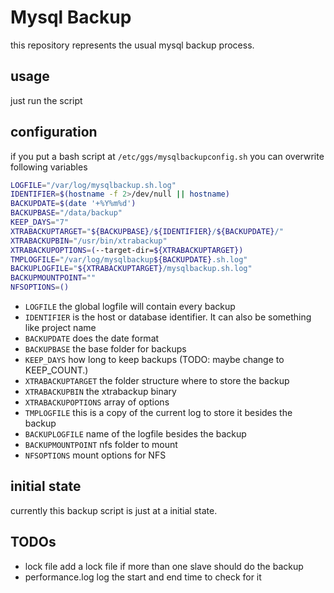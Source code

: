 # Mysql Backup
this repository represents the usual mysql backup process.

## usage
just run the script

## configuration
if you put a bash script at `/etc/ggs/mysqlbackupconfig.sh` you can overwrite following variables
```bash
LOGFILE="/var/log/mysqlbackup.sh.log"
IDENTIFIER=$(hostname -f 2>/dev/null || hostname)
BACKUPDATE=$(date '+%Y%m%d')
BACKUPBASE="/data/backup"
KEEP_DAYS="7"
XTRABACKUPTARGET="${BACKUPBASE}/${IDENTIFIER}/${BACKUPDATE}/"
XTRABACKUPBIN="/usr/bin/xtrabackup"
XTRABACKUPOPTIONS=(--target-dir=${XTRABACKUPTARGET})
TMPLOGFILE="/var/log/mysqlbackup${BACKUPDATE}.sh.log"
BACKUPLOGFILE="${XTRABACKUPTARGET}/mysqlbackup.sh.log"
BACKUPMOUNTPOINT=""
NFSOPTIONS=()
```

* `LOGFILE` the global logfile will contain every backup
* `IDENTIFIER` is the host or database identifier. It can also be something like project name
* `BACKUPDATE` does the date format
* `BACKUPBASE` the base folder for backups
* `KEEP_DAYS` how long to keep backups (TODO: maybe change to KEEP_COUNT.)
* `XTRABACKUPTARGET` the folder structure where to store the backup
* `XTRABACKUPBIN` the xtrabackup binary
* `XTRABACKUPOPTIONS` array of options
* `TMPLOGFILE` this is a copy of the current log to store it besides the backup
* `BACKUPLOGFILE` name of the logfile besides the backup
* `BACKUPMOUNTPOINT` nfs folder to mount
* `NFSOPTIONS` mount options for NFS

## initial state
currently this backup script is just at a initial state.

## TODOs
* lock file add a lock file if more than one slave should do the backup
* performance.log log the start and end time to check for it
